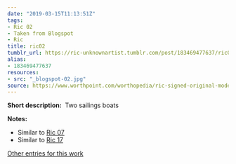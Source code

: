 ```yaml
---
date: "2019-03-15T11:13:51Z"
tags:
- Ric 02
- Taken from Blogspot
- Ric
title: ric02
tumblr_url: https://ric-unknownartist.tumblr.com/post/183469477637/ric02
alias:
- 183469477637
resources:
- src: "_blogspot-02.jpg"
source: https://www.worthpoint.com/worthopedia/ric-signed-original-modernist-etching-307017596
---
```


**Short description:** &nbsp;Two sailings boats

**Notes:** &nbsp;

- Similar to [Ric 07](/tags/Ric-07)
- Similar to [Ric 17](/tags/Ric-17)

[Other entries for this work](/tags/Ric-02)
